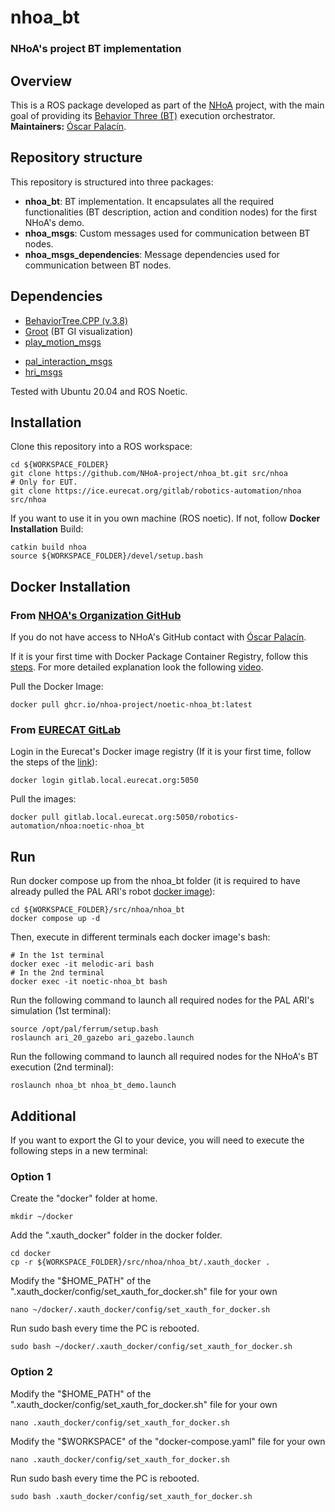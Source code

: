 # nhoa_bt
### NHoA's project BT implementation

## Overview
This is a ROS package developed as part of the [NHoA](https://eurecat.org/en/portfolio-items/nhoa/) project, with the main goal of providing its [Behavior Three (BT)](https://www.behaviortree.dev/) execution orchestrator.\
**Maintainers:** [Óscar Palacín](oscar.palacin@eurecat.org).

## Repository structure

This repository is structured into three packages:

* **nhoa_bt**: BT implementation. It encapsulates all the required functionalities (BT description, action and condition nodes) for the first NHoA's demo.
* **nhoa_msgs**: Custom messages used for communication between BT nodes.
* **nhoa_msgs_dependencies**: Message dependencies used for communication between BT nodes.

## Dependencies

* [BehaviorTree.CPP (v.3.8)](https://github.com/BehaviorTree/BehaviorTree.CPP/tree/v3.8)
* [Groot](https://github.com/BehaviorTree/Groot) (BT GI visualization)
* [play_motion_msgs](https://github.com/pal-robotics/play_motion.git)
- [pal_interaction_msgs](https://github.com/pal-robotics/pal_msgs.git)
- [hri_msgs](https://github.com/ros4hri/hri_msgs.git)

Tested with Ubuntu 20.04 and ROS Noetic.

## Installation

Clone this repository into a ROS workspace:
```
cd ${WORKSPACE_FOLDER}
git clone https://github.com/NHoA-project/nhoa_bt.git src/nhoa
# Only for EUT.
git clone https://ice.eurecat.org/gitlab/robotics-automation/nhoa src/nhoa
```
If you want to use it in you own machine (ROS noetic). If not, follow __Docker Installation__
Build:
```
catkin build nhoa
source ${WORKSPACE_FOLDER}/devel/setup.bash
```

## Docker Installation 
### From [NHOA's Organization GitHub](https://github.com/orgs/nhoa-project/packages) 
If you do not have access to NHoA's GitHub contact with [Óscar Palacín](oscar.palacin@eurecat.org).

If it is your first time with Docker Package Container Registry, follow this [steps](https://docs.github.com/en/packages/working-with-a-github-packages-registry/working-with-the-container-registry). For more detailed explanation look the following [video](https://www.youtube.com/watch?v=qoMg86QA5P4). 

Pull the Docker Image:
```
docker pull ghcr.io/nhoa-project/noetic-nhoa_bt:latest
```

### From [EURECAT GitLab](https://ice.eurecat.org/gitlab/robotics-automation/nhoa) 

Login in the  Eurecat's Docker image registry (If it is your first time, follow the steps of the [link](https://ice.eurecat.org/gitlab/robotics-automation/robotics-dockers/-/tree/main)):
```
docker login gitlab.local.eurecat.org:5050
```

Pull the images:
```
docker pull gitlab.local.eurecat.org:5050/robotics-automation/nhoa:noetic-nhoa_bt
```


## Run

Run docker compose up from the nhoa_bt folder (it is required to have already pulled the PAL ARI's robot [docker image](https://gitlab.com/pal-robotics/nhoa/dockers)):
```
cd ${WORKSPACE_FOLDER}/src/nhoa/nhoa_bt
docker compose up -d
```

Then, execute in different terminals each docker image's bash:
```
# In the 1st terminal
docker exec -it melodic-ari bash
# In the 2nd terminal
docker exec -it noetic-nhoa_bt bash
```

Run the following command to launch all required nodes for the PAL ARI's simulation (1st terminal):
```
source /opt/pal/ferrum/setup.bash
roslaunch ari_20_gazebo ari_gazebo.launch
```
Run the following command to launch all required nodes for the NHoA's BT execution (2nd terminal):
```
roslaunch nhoa_bt nhoa_bt_demo.launch
```

## Additional
If you want to export the GI to your device, you will need to execute the following steps in a new terminal:

### Option 1
Create the "docker" folder at home.
```
mkdir ~/docker
```
Add the ".xauth_docker" folder in the docker folder.
```
cd docker 
cp -r ${WORKSPACE_FOLDER}/src/nhoa/nhoa_bt/.xauth_docker .
```

Modify the "$HOME_PATH" of the ".xauth_docker/config/set_xauth_for_docker.sh" file for your own
```
nano ~/docker/.xauth_docker/config/set_xauth_for_docker.sh 
```
Run sudo bash every time the PC is rebooted.
```
sudo bash ~/docker/.xauth_docker/config/set_xauth_for_docker.sh 
```

### Option 2

Modify the "$HOME_PATH" of the ".xauth_docker/config/set_xauth_for_docker.sh" file for your own
```
nano .xauth_docker/config/set_xauth_for_docker.sh 
```
Modify the "$WORKSPACE" of the "docker-compose.yaml" file for your own
```
nano .xauth_docker/config/set_xauth_for_docker.sh 
```
Run sudo bash every time the PC is rebooted.
```
sudo bash .xauth_docker/config/set_xauth_for_docker.sh 
```

